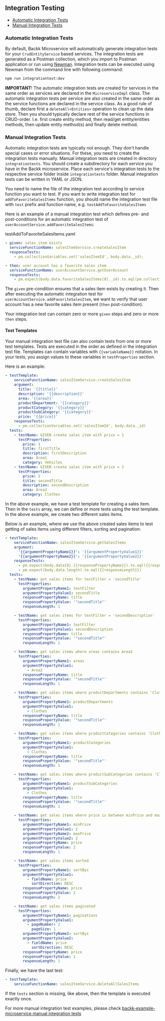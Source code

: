 ## Integration Testing

- [Automatic Integration Tests](#automaticintegrationtests)
- [Manual Integration Tests](#manualintegrationtests)

### <a name="automaticintegrationtests"></a> Automatic Integration Tests
By default, Backk Microservice will automatically generate integration tests for your `CrudEntityService` based 
services. The integration tests are generated as a Postman collection, which you import to Postman application or
run using [Newman](https://www.npmjs.com/package/newman). Integration tests can be executed using Newman from the command line with following command:

```bash
npm run integrationtest:dev
```

**IMPORTANT**!
The automatic integration tests are created for services in the same order as services are declared in the `MicroserviceImpl`
class. The automatic integration tests per service are also created in the same order as the service functions are
declared in the service class. As a good rule of thumb, declare first a `deleteAll<Entities>` operation to clean up the data store.
Then you should typically declare rest of the service functions in CRUD-order. I.e. first create entity method, then read/get entity/entities methods,
then update entity method(s) and finally delete method.

### <a name="manualintegrationtests"></a> Manual Integration Tests
Automatic integration tests are typically not enough. They don't handle special cases or error situations.
For these, you need to create the integration tests manually. Manual integration tests are created in directory
`integrationtests`. You should create a subdirectory for each service you have in the Backk microservice.
Place each service's integration tests to the respective service folder inside `integrationtests` folder.
Manual integration tests can be written in YAML or JSON.

You need to name the file of the integration test according to service function you want to test. If you want to
write integration test for `addToFavoriteSalesItems` function, you should name the integration test file with `test` prefix and function name, e.g. `testAddToFavoriteSalesItems`

Here is an example of a manual integration test which defines pre- and post-conditions for an automatic
integration test of `userAccountService.addFavoriteSalesItems`:

testAddToFavoriteSalesItems.yaml
```yaml
- given: sales item exists
  serviceFunctionName: salesItemService.createSalesItem
  responseTests:
    - pm.collectionVariables.set('salesItemId', body.data._id);

- then: user account has a favorite sales item
  serviceFunctionName: userAccountService.getUserAccount
  responseTests:
    - pm.expect(body.data.favoriteSalesItems[0]._id).to.eql(pm.collectionVariables.get('salesItemId'))
```

The `given` pre-condition ensures that a sales item exists by creating it. Then after executing the 
automatic integration test for `userAccountService.addFavoriteSalesItem`, we want to verify that
user account has a new favorite sales item present (`then` post-condition). 

Your integration test can contain zero or more `given` steps and zero or more `then` steps.

#### <a name="manualintegrationtests"></a> Test Templates

Your manual integration test file can also contain tests from one or more test templates.
Tests are executed in the order as defined in the integration test file.
Templates can contain variables with `{{variableName}}` notation. In your tests, you assign values to these variables in `testProperties` section.

Here is an example:

```yaml
- testTemplate:
    serviceFunctionName: salesItemService.createSalesItem
    argument:
      title: '{{title}}'
      description: '{{description}}'
      area: '{{area}}'
      productDepartment: '{{category}}'
      productCategory: '{{category}}'
      productSubCategory: '{{category}}'
      price: '{{price}}'
    responseTests:
      - pm.collectionVariables.set('salesItemId', body.data._id)
  tests:
    - testName: GIVEN create sales item with price = 1
      testProperties:
        price: 1
        title: firstTitle
        description: firstDescription
        area: Area1
        category: Vehicles
    - testName: GIVEN create sales item with price = 2
      testProperties:
        price: 2
        title: secondTitle
        description: secondDescription
        area: Area2
        category: Clothes
```

In the above example, we have a test template for creating a sales item. Then in the `tests` array, we can define
or more tests using the test template. In the above example, we create two different sales items.

Below is an example, where we use the above created sales items to test getting of sales items using different filters, sorting and pagination:

```yaml
- testTemplate:
    serviceFunctionName: salesItemService.getSalesItems
    argument:
      '{{argumentPropertyName1}}': '{{argumentPropertyValue1}}'
      '{{argumentPropertyName2}}': '{{argumentPropertyValue2}}'
    responseTests:
      - pm.expect(body.data[0].{{responsePropertyName}}).to.eql({{responsePropertyValue}})
      - pm.expect(body.data.length).to.eql({{responseLength}})
  tests:
    - testName: get sales items for textFilter = 'secondTitle'
      testProperties:
        argumentPropertyName1: textFilter
        argumentPropertyValue1: secondTitle
        responsePropertyName: title
        responsePropertyValue: '"secondTitle"'
        responseLength: 1

    - testName: get sales items for textFilter = 'secondDescription'
      testProperties:
        argumentPropertyName1: textFilter
        argumentPropertyValue1: secondDescription
        responsePropertyName: title
        responsePropertyValue: '"secondTitle"'
        responseLength: 1

    - testName: get sales items where areas contains Area2
      testProperties:
        argumentPropertyName1: areas
        argumentPropertyValue1:
          - Area2
        responsePropertyName: title
        responsePropertyValue: '"secondTitle"'
        responseLength: 1

    - testName: get sales items where productDepartments contains 'Clothes'
      testProperties:
        argumentPropertyName1: productDepartments
        argumentPropertyValue1:
          - Clothes
        responsePropertyName: title
        responsePropertyValue: '"secondTitle"'
        responseLength: 1

    - testName: get sales items where productCategories contains 'Clothes'
      testProperties:
        argumentPropertyName1: productCategories
        argumentPropertyValue1:
          - Clothes
        responsePropertyName: title
        responsePropertyValue: '"secondTitle"'
        responseLength: 1

    - testName: get sales items where productSubCategories contains 'Clothes'
      testProperties:
        argumentPropertyName1: productSubCategories
        argumentPropertyValue1:
          - Clothes
        responsePropertyName: title
        responsePropertyValue: '"secondTitle"'
        responseLength: 1

    - testName: get sales items where price is between minPrice and maxPrice
      testProperties:
        argumentPropertyName1: minPrice
        argumentPropertyValue1: 2
        argumentPropertyName2: maxPrice
        argumentPropertyValue2: 2
        responsePropertyName: price
        responsePropertyValue: 2
        responseLength: 1

    - testName: get sales items sorted
      testProperties:
        argumentPropertyName1: sortBys
        argumentPropertyValue1:
          - fieldName: price
            sortDirection: DESC
        responsePropertyName: price
        responsePropertyValue: 2
        responseLength: 2

    - testName: get sales items paginated
      testProperties:
        argumentPropertyName1: paginations
        argumentPropertyValue1:
          - pageNumber: 2
            pageSize: 1
        argumentPropertyName2: sortBys
        argumentPropertyValue2:
          - fieldName: price
            sortDirection: DESC
        responsePropertyName: price
        responsePropertyValue: 1
        responseLength: 1
```

Finally, we have the last test:

```yaml
- testTemplate:
    serviceFunctionName: salesItemService.deleteAllSalesItems
```

If the `tests` section is missing, like above, then the template is executed exactly once.

For more manual integration test examples, please check [backk-example-microservice manual integration tests](https://github.com/backk-node/backk-example-microservice/tree/main/integrationtests)
